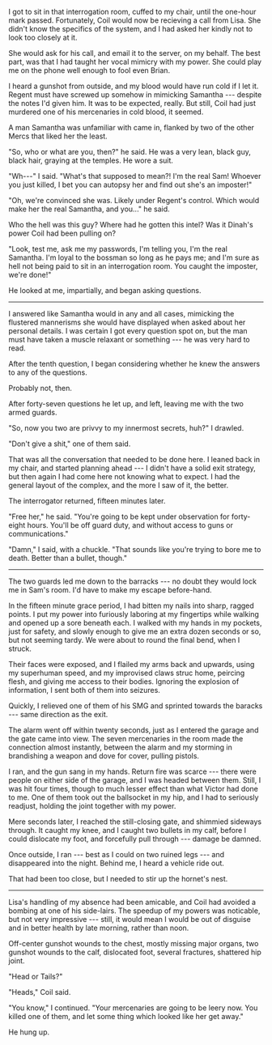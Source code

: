 I got to sit in that interrogation room, cuffed to my chair, until the one-hour mark passed. Fortunately,
Coil would now be recieving a call from Lisa. She didn't know the specifics of the system,
and I had asked her kindly not to look too closely at it.

She would ask for his call, and email it to the server, on my behalf. The best part, was that
I had taught her vocal mimicry with my power. She could play me on the phone well enough to fool even
Brian.

I heard a gunshot from outside, and my blood would have run cold if I let it. Regent must have
screwed up somehow in mimicking Samantha --- despite the notes I'd given him. It was to be expected,
really. But still, Coil had just murdered one of his mercenaries in cold blood, it seemed.

A man Samantha was unfamiliar with came in, flanked by two of the other Mercs that liked her the least.

"So, who or what are you, then?" he said. He was a very lean, black guy, black hair, graying at the temples.
He wore a suit.

"Wh---" I said. "What's that supposed to mean?! I'm the real Sam! Whoever you just killed, I bet
you can autopsy her and find out she's an imposter!"

"Oh, we're convinced she was. Likely under Regent's control. Which would make her the real
Samantha, and you..." he said.

Who the hell was this guy? Where had he gotten this intel? Was it Dinah's power Coil had been pulling on?

"Look, test me, ask me my passwords, I'm telling you, I'm the real Samantha. I'm loyal to the bossman so
long as he pays me; and I'm sure as hell not being paid to sit in an interrogation room. You caught the
imposter, we're done!"

He looked at me, impartially, and began asking questions.

----

I answered like Samantha would in any and all cases, mimicking the flustered mannerisms she would
have displayed when asked about her personal details. I was certain I got every question spot on,
but the man must have taken a muscle relaxant or something --- he was very hard to read.

After the tenth question, I began considering whether he knew the answers to any of the questions.

Probably not, then.

After forty-seven questions he let up, and left, leaving me with the two armed guards.

"So, now you two are privvy to my innermost secrets, huh?" I drawled.

"Don't give a shit," one of them said.

That was all the conversation that needed to be done here. I leaned back in my chair, and started planning
ahead --- I didn't have a solid exit strategy, but then again I had come here not knowing what to expect.
I had the general layout of the complex, and the more I saw of it, the better.

The interrogator returned, fifteen minutes later.

"Free her," he said. "You're going to be kept under observation for forty-eight hours. You'll
be off guard duty, and without access to guns or communications."

"Damn," I said, with a chuckle.
"That sounds like you're trying to bore me to death. Better than a bullet, though."

----

The two guards led me down to the barracks --- no doubt they would lock me in Sam's room.
I'd have to make my escape before-hand.

In the fifteen minute grace period, I had bitten my nails into sharp, ragged points.
I put my power into furiously laboring at my fingertips while walking and opened up a sore
beneath each. I walked with my hands in my pockets, just for safety, and slowly enough to give
me an extra dozen seconds or so, but not seeming tardy. We were about to round the final bend, when I struck.

Their faces were exposed, and I flailed my arms back and upwards, using my superhuman speed, and my
improvised claws struc home, peircing flesh, and giving me access to their bodies. Ignoring the explosion
of information, I sent both of them into seizures.

Quickly, I relieved one of them of his SMG and sprinted towards the baracks --- same direction as the exit.

The alarm went off within twenty seconds, just as I entered the garage and the gate came into view. The seven
mercenaries in the room made the connection almost instantly, between the alarm and my storming in brandishing
a weapon and dove for cover, pulling pistols.

I ran, and the gun sang in my hands. Return fire was scarce --- there were people on either side
of the garage, and I was headed between them. Still, I was hit four times, though to much lesser effect
than what Victor had done to me. One of them took out the ballsocket in my hip, and I had to seriously readjust,
holding the joint together with my power.

Mere seconds later, I reached the still-closing gate, and shimmied sideways through. It caught my knee,
and I caught two bullets in my calf, before I could dislocate my foot, and forcefully pull through --- damage
be damned.

Once outside, I ran --- best as I could on two ruined legs --- and disappeared into the night. Behind me,
I heard a vehicle ride out.

That had been too close, but I needed to stir up the hornet's nest.

----

Lisa's handling of my absence had been amicable, and Coil had avoided a bombing at one of his
side-lairs. The speedup of my powers was noticable, but not very impressive --- still, it would
mean I would be out of disguise and in better health by late morning, rather than noon.

Off-center gunshot wounds to the chest, mostly missing major organs, two gunshot wounds to the calf,
dislocated foot, several fractures, shattered hip joint.

"Head or Tails?"

"Heads," Coil said.

"You know," I continued. "Your mercenaries are going to be leery now. You killed one of them,
and let some thing which looked like her get away."

He hung up.
